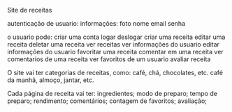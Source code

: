 Site de receitas

autenticação de usuario:
informações:
foto
nome
email
senha

o usuario pode:
criar uma conta
logar
deslogar
criar uma receita
editar uma receita
deletar uma receita
ver receitas
ver informações do usuario
editar informações do usuario
favoritar uma receita
comentar em uma receita
ver comentarios de uma receita
ver favoritos de um usuario
avaliar receita

O site vai ter categorias de receitas, como:
café, chá, chocolates, etc.
café da manhã, almoço, jantar, etc.

Cada página de receita vai ter:
ingredientes;
modo de preparo;
tempo de preparo;
rendimento;
comentários;
contagem de favoritos;
avaliação;

